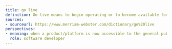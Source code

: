 ```yaml
---
title: go live
definition: Go live means to begin operating or to become available for use.
sources:
- sourceurl: https://www.merriam-webster.com/dictionary/go%20live
perspectives:
- meaning: when a product/platform is now accessible to the general public or the targeted users
  role: software developer
---
```

